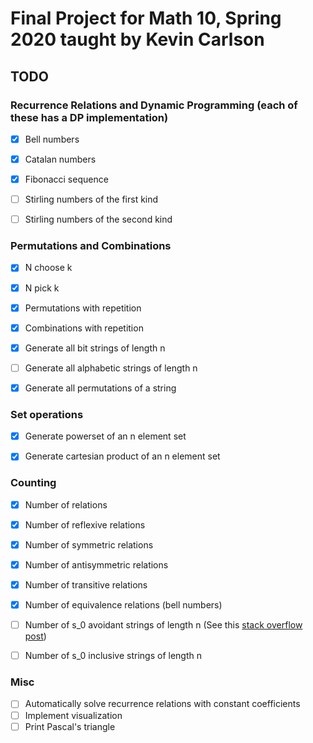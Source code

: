 # Final Project for Math 10, Spring 2020 taught by Kevin Carlson
## TODO
### Recurrence Relations and Dynamic Programming (each of these has a DP implementation)
- [x] Bell numbers
- [x] Catalan numbers
- [x] Fibonacci sequence
- [ ] Stirling numbers of the first kind
- [ ] Stirling numbers of the second kind


### Permutations and Combinations
- [x] N choose k
- [x] N pick k
- [x] Permutations with repetition
- [x] Combinations with repetition
- [x] Generate all bit strings of length n
- [ ] Generate all alphabetic strings of length n
- [x] Generate all permutations of a string


### Set operations
- [x] Generate powerset of an n element set
- [x] Generate cartesian product of an n element set


### Counting
- [x] Number of relations
- [x] Number of reflexive relations
- [x] Number of symmetric relations
- [x] Number of antisymmetric relations
- [x] Number of transitive relations
- [x] Number of equivalence relations (bell numbers)
- [ ] Number of s_0 avoidant strings of length n (See this [stack overflow post](https://softwareengineering.stackexchange.com/questions/273017/number-of-strings-containing-a-specific-substring))
- [ ] Number of s_0 inclusive strings of length n


### Misc
- [ ] Automatically solve recurrence relations with constant coefficients
- [ ] Implement visualization
- [ ] Print Pascal's triangle
